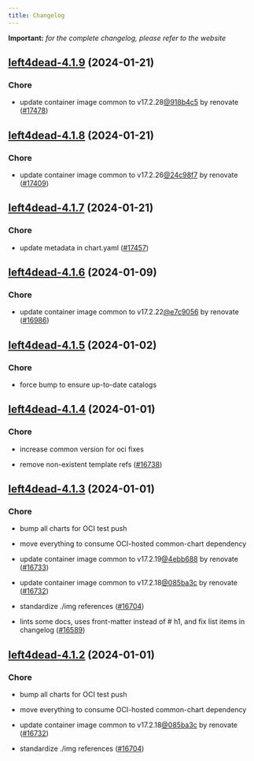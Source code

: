 ```yaml
---
title: Changelog
---
```


**Important:**
*for the complete changelog, please refer to the website*



## [left4dead-4.1.9](https://github.com/truecharts/charts/compare/left4dead-4.1.8...left4dead-4.1.9) (2024-01-21)

### Chore



- update container image common to v17.2.28[@918b4c5](https://github.com/918b4c5) by renovate ([#17478](https://github.com/truecharts/charts/issues/17478))


## [left4dead-4.1.8](https://github.com/truecharts/charts/compare/left4dead-4.1.7...left4dead-4.1.8) (2024-01-21)

### Chore



- update container image common to v17.2.26[@24c98f7](https://github.com/24c98f7) by renovate ([#17409](https://github.com/truecharts/charts/issues/17409))


## [left4dead-4.1.7](https://github.com/truecharts/charts/compare/left4dead-4.1.6...left4dead-4.1.7) (2024-01-21)

### Chore



- update metadata in chart.yaml ([#17457](https://github.com/truecharts/charts/issues/17457))




## [left4dead-4.1.6](https://github.com/truecharts/charts/compare/left4dead-4.1.5...left4dead-4.1.6) (2024-01-09)

### Chore



- update container image common to v17.2.22[@e7c9056](https://github.com/e7c9056) by renovate ([#16986](https://github.com/truecharts/charts/issues/16986))


## [left4dead-4.1.5](https://github.com/truecharts/charts/compare/left4dead-4.1.4...left4dead-4.1.5) (2024-01-02)

### Chore



- force bump to ensure up-to-date catalogs


## [left4dead-4.1.4](https://github.com/truecharts/charts/compare/left4dead-4.1.3...left4dead-4.1.4) (2024-01-01)

### Chore



- increase common version for oci fixes

- remove non-existent template refs ([#16738](https://github.com/truecharts/charts/issues/16738))


## [left4dead-4.1.3](https://github.com/truecharts/charts/compare/left4dead-4.1.0...left4dead-4.1.3) (2024-01-01)

### Chore



- bump all charts for OCI test push

- move everything to consume OCI-hosted common-chart dependency

- update container image common to v17.2.19[@4ebb688](https://github.com/4ebb688) by renovate ([#16733](https://github.com/truecharts/charts/issues/16733))

- update container image common to v17.2.18[@085ba3c](https://github.com/085ba3c) by renovate ([#16732](https://github.com/truecharts/charts/issues/16732))

- standardize ./img references ([#16704](https://github.com/truecharts/charts/issues/16704))

- lints some docs, uses front-matter instead of # h1, and fix list items in changelog ([#16589](https://github.com/truecharts/charts/issues/16589))


## [left4dead-4.1.2](https://github.com/truecharts/charts/compare/left4dead-4.1.0...left4dead-4.1.2) (2024-01-01)

### Chore



- bump all charts for OCI test push

- move everything to consume OCI-hosted common-chart dependency

- update container image common to v17.2.18[@085ba3c](https://github.com/085ba3c) by renovate ([#16732](https://github.com/truecharts/charts/issues/16732))

- standardize ./img references ([#16704](https://github.com/truecharts/charts/issues/16704))
